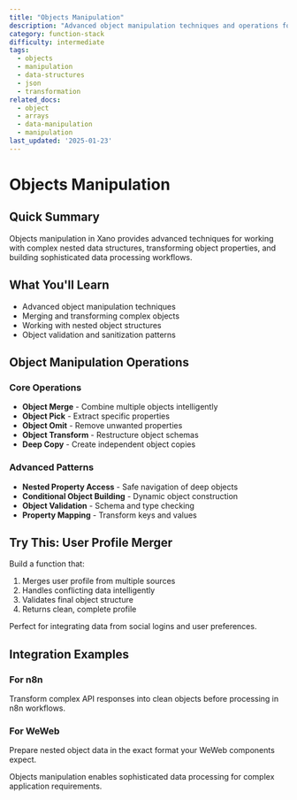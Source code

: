 ```yaml
---
title: "Objects Manipulation"
description: "Advanced object manipulation techniques and operations for complex data structures in Xano function stacks"
category: function-stack
difficulty: intermediate
tags:
  - objects
  - manipulation
  - data-structures
  - json
  - transformation
related_docs:
  - object
  - arrays
  - data-manipulation
  - manipulation
last_updated: '2025-01-23'
---
```


# Objects Manipulation

## Quick Summary
Objects manipulation in Xano provides advanced techniques for working with complex nested data structures, transforming object properties, and building sophisticated data processing workflows.

## What You'll Learn
- Advanced object manipulation techniques
- Merging and transforming complex objects
- Working with nested object structures
- Object validation and sanitization patterns

## Object Manipulation Operations

### Core Operations
- **Object Merge** - Combine multiple objects intelligently
- **Object Pick** - Extract specific properties
- **Object Omit** - Remove unwanted properties
- **Object Transform** - Restructure object schemas
- **Deep Copy** - Create independent object copies

### Advanced Patterns
- **Nested Property Access** - Safe navigation of deep objects
- **Conditional Object Building** - Dynamic object construction
- **Object Validation** - Schema and type checking
- **Property Mapping** - Transform keys and values

## Try This: User Profile Merger

Build a function that:
1. Merges user profile from multiple sources
2. Handles conflicting data intelligently
3. Validates final object structure
4. Returns clean, complete profile

Perfect for integrating data from social logins and user preferences.

## Integration Examples

### For n8n
Transform complex API responses into clean objects before processing in n8n workflows.

### For WeWeb
Prepare nested object data in the exact format your WeWeb components expect.

Objects manipulation enables sophisticated data processing for complex application requirements.